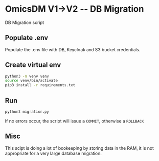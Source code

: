 # OmicsDM V1->V2 -- DB Migration

DB Migration script

## Populate .env

Populate the .env file with DB, Keycloak and S3 bucket credentials.

## Create virtual env

```sh
python3 -m venv venv
source venv/bin/activate
pip3 install -r requirements.txt
```

## Run

```sh
python3 migration.py
```

If no errors occur, the script will issue a `COMMIT`, otherwise a `ROLLBACK`

## Misc

This scipt is doing a lot of bookeeping by storing data in the RAM, it is not appropriate for
a very large database migration.
